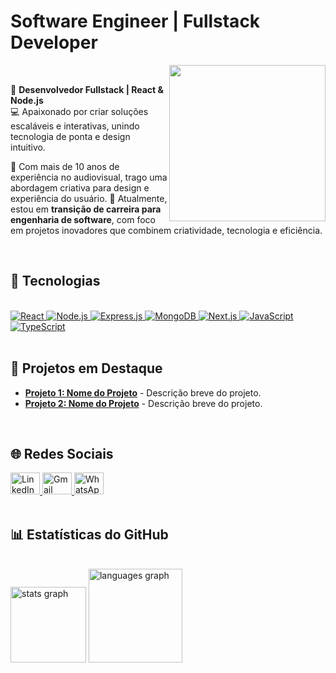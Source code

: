 <h1 align="left">Software Engineer | Fullstack Developer</h1>
<img align="right" height="250" src="https://camo.githubusercontent.com/2366b34bb903c09617990fb5fff4622f3e941349e846ddb7e73df872a9d21233/68747470733a2f2f63646e2e6472696262626c652e636f6d2f75736572732f3733303730332f73637265656e73686f74732f363538313234332f6176656e746f2e676966" />
<br>

<p align="left">
  🎯 <strong>Desenvolvedor Fullstack | React & Node.js</strong>  
  <br/>
  💻 Apaixonado por criar soluções escaláveis e interativas, unindo tecnologia de ponta e design intuitivo.  
</p>
<p align="left">
  🎨 Com mais de 10 anos de experiência no audiovisual, trago uma abordagem criativa para design e experiência do usuário.  
  🚀 Atualmente, estou em <strong>transição de carreira para engenharia de software</strong>, com foco em projetos inovadores que combinem criatividade, tecnologia e eficiência.
</p>
<br/>

<div align="left">
  <h2 align="left">🚀 Tecnologias</h2>
  <br/>
  <a href="#" title="React">
    <img src="https://img.shields.io/badge/React-61DAFB?style=for-the-badge&logo=react&logoColor=black" alt="React" />
  </a>
  <a href="#" title="Node.js">
    <img src="https://img.shields.io/badge/Node.js-339933?style=for-the-badge&logo=node.js&logoColor=white" alt="Node.js" />
  </a>
  <a href="#" title="Express.js">
    <img src="https://img.shields.io/badge/Express.js-000000?style=for-the-badge&logo=express&logoColor=white" alt="Express.js" />
  </a>
  <a href="#" title="MongoDB">
    <img src="https://img.shields.io/badge/MongoDB-47A248?style=for-the-badge&logo=mongodb&logoColor=white" alt="MongoDB" />
  </a>
  <a href="#" title="Next.js">
    <img src="https://img.shields.io/badge/Next.js-000000?style=for-the-badge&logo=next.js&logoColor=white" alt="Next.js" />
  </a>
  <a href="#" title="JavaScript">
    <img src="https://img.shields.io/badge/JavaScript-F7DF1E?style=for-the-badge&logo=javascript&logoColor=black" alt="JavaScript" />
  </a>
  <a href="#" title="TypeScript">
    <img src="https://img.shields.io/badge/TypeScript-007ACC?style=for-the-badge&logo=typescript&logoColor=white" alt="TypeScript" />
  </a>
</div>
<br/>

<div align="left">
  <h2 align="left">📂 Projetos em Destaque</h2>
  <ul>
    <li><a href="https://github.com/gregoriodelucca/projeto1" target="_blank"><strong>Projeto 1: Nome do Projeto</strong></a> - Descrição breve do projeto.</li>
    <li><a href="https://github.com/gregoriodelucca/projeto2" target="_blank"><strong>Projeto 2: Nome do Projeto</strong></a> - Descrição breve do projeto.</li>
  </ul>
</div>
<br/>

<div align="left">
  <h2 align="left">🌐 Redes Sociais</h2>
  <a href="https://www.linkedin.com/in/gregoriodelucca/" target="_blank" title="LinkedIn">
    <img src="https://raw.githubusercontent.com/maurodesouza/profile-readme-generator/master/src/assets/icons/social/linkedin/default.svg" width="47" height="35" alt="LinkedIn Logo" />
  </a>
  <a href="mailto:gregoriodelucca@gmail.com" target="_blank" title="Gmail">
    <img src="https://raw.githubusercontent.com/maurodesouza/profile-readme-generator/master/src/assets/icons/social/gmail/default.svg" width="47" height="35" alt="Gmail Logo" />
  </a>
  <a href="https://api.whatsapp.com/send?phone=11971108462" target="_blank" title="WhatsApp">
    <img src="https://raw.githubusercontent.com/maurodesouza/profile-readme-generator/master/src/assets/icons/social/whatsapp/default.svg" width="47" height="35" alt="WhatsApp Logo" />
  </a>
</div>
<br/>

<div align="left">
  <h2 align="left">📊 Estatísticas do GitHub</h2>
  <br/>
  <img src="https://github-readme-stats.vercel.app/api?username=gregoriodelucca&hide_title=false&hide_rank=false&show_icons=true&include_all_commits=true&count_private=true&disable_animations=false&theme=github_dark&locale=pt-br&hide_border=false&order=1" height="121" alt="stats graph"  />
  <img src="https://github-readme-stats.vercel.app/api/top-langs?username=gregoriodelucca&locale=pt-br&hide_title=false&layout=compact&card_width=320&langs_count=6&theme=github_dark&hide_border=false&order=2" height="150" alt="languages graph"  />
  <img src="https://github-readme



